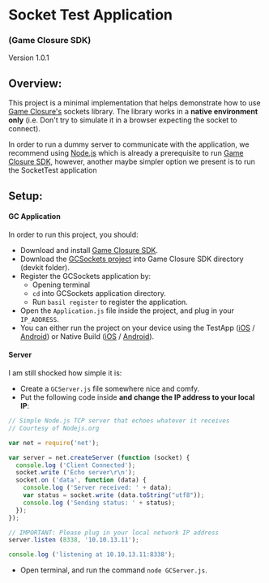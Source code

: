 # Socket Test Application
### (Game Closure SDK)
Version 1.0.1

## Overview:
This project is a minimal implementation that helps demonstrate how to use [Game Closure's](http://www.gameclosure.com/) sockets library. The library works in a **native environment only** (i.e. Don't try to simulate it in a browser expecting the socket to connect).

In order to run a dummy server to communicate with the application, we recommend using [Node.js](http://nodejs.org/) which is already a prerequisite to run [Game Closure SDK](http://www.gameclosure.com/), however, another maybe simpler option we present is to run the SocketTest application

## Setup:
#### GC Application
In order to run this project, you should:

+ Download and install [Game Closure SDK](http://www.gameclosure.com/).
+ Download the [GCSockets project](https://github.com/Mazyod/GCSockets) into Game Closure SDK directory (devkit folder).
+ Register the GCSockets application by:
	+ Opening terminal
	+ `cd` into GCSockets application directory.
	+ Run `basil register` to register the application.
+ Open the `Application.js` file inside the project, and plug in your `IP_ADDRESS`.
+ You can either run the project on your device using the TestApp ([iOS](http://docs.gameclosure.com/native/ios-test-app.html) / [Android](http://docs.gameclosure.com/native/android-test-app.html)) or Native Build ([iOS](http://docs.gameclosure.com/native/ios-build.html) / [Android](http://docs.gameclosure.com/native/android-build.html)).

#### Server

I am still shocked how simple it is:

+ Create a `GCServer.js` file somewhere nice and comfy.
+ Put the following code inside **and change the IP address to your local IP**:

```js
// Simple Node.js TCP server that echoes whatever it receives
// Courtesy of Nodejs.org

var net = require('net');

var server = net.createServer (function (socket) {
  console.log ('Client Connected');
  socket.write ('Echo server\r\n');
  socket.on ('data', function (data) {
    console.log ('Server received: ' + data);	
    var status = socket.write (data.toString("utf8"));
    console.log ('Sending status: ' + status);
  });
});

// IMPORTANT: Please plug in your local network IP address
server.listen (8338, '10.10.13.11');

console.log ('listening at 10.10.13.11:8338');

```

+ Open terminal, and run the command `node GCServer.js`.
